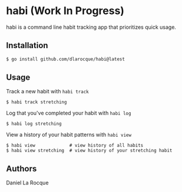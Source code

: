 # habi (Work In Progress)


habi is a command line habit tracking app that prioritizes quick usage.

## Installation

```zsh
$ go install github.com/dlarocque/habi@latest
```

## Usage

Track a new habit with `habi track`
```
$ habi track stretching
```

Log that you've completed your habit with `habi log`
```
$ habi log stretching
```

View a history of your habit patterns with `habi view`
```
$ habi view             # view history of all habits
$ habi view stretching  # view history of your stretching habit
```

## Authors

Daniel La Rocque
